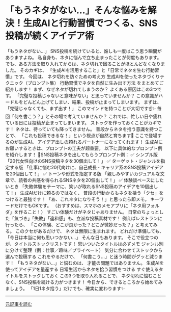 # 「もうネタがない…」そんな悩みを解決！生成AIと行動習慣でつくる、SNS投稿が続くアイデア術

「もうネタがない…」
SNS投稿を続けていると、誰しも一度はこう思う瞬間がありますよね。
私自身も、ネタに悩んで立ち止まったことが何度もあります。
でも、ある方法を取り入れてからは、ネタ切れで困ることがほとんどなくなりました。
そのカギは、
「生成AIを活用すること」と「日常でネタを生む行動習慣」です。
今回は、
ネタ切れを防ぐための考え方
生成AIを使ったネタづくりテクニック（プロンプト集）
行動習慣でネタを自然に生み出す方法 をまとめてご紹介します！
まず、なぜネタが切れてしまうのか？
よくある原因はこの3つです。
「完璧な投稿じゃないと意味がない」と思っていませんか？
この意識がハードルをどんどん上げてしまい、結果、投稿が止まってしまいます。
まずは、「完璧じゃなくても、まず出す！」
このマインドを持つことが大切です☝️✨
毎回「何を書こう？」とその場で考えていませんか？
これでは、忙しい日や疲れている日には投稿が止まってしまいます。
ストックを作っておくことがカギです！
ネタは、待っていても降ってきません。
普段からネタを拾う意識を持つことで、
「これも投稿できるな！」という視点が自然と育ちます🌱
ここで登場するのが生成AI。
アイデア出しの頼れるパートナーになってくれます！
生成AIにお願いするときは、プロンプトの工夫が超重要。
以下に具体的なプロンプト例を紹介します！
🔹SNS投稿ネタを出してもらうプロンプト例：
✅ シンプル版
「20代女性向けのSNS投稿ネタを30個出して！」
✅ ターゲット・ジャンルを指定する版
「仕事に悩む20代向けに、自己成長・キャリア系のSNS投稿アイデアを20個出して！」
✅ トーンや形式を指定する版
「親しみやすいカジュアルな文章で、読者の共感を得られるSNSネタを20個出して！」
✅ 体験談ベースにしたいとき
「失敗体験をテーマに、笑いが取れるSNS投稿のアイデアを10個出して！」
生成AIだけに頼るのではなく、
普段の行動からもネタを拾う「クセ」をつけると最強です！
「あ、これネタになりそう！」と思ったら即メモ。
キーワードだけでもOKです。
（おすすめは、スマホのメモアプリに「ネタ用フォルダ」を作ること！）
すごい体験だけがネタじゃありません。
日常のちょっとした「気づき」「失敗」「違和感」も、立派な投稿素材です！
例えばレストランに行ったら、
「この体験、どこが良かった？どこが微妙だった？」と考えてみる。
このクセがあるだけで、
ネタは無限に生まれます。
どれだけ準備しても、
「今日は本当に何も思いつかない…」
そんな日もあります。
そこで役立つのが、タイトルストックリストです！
思いついたタイトルは必ずメモ
ジャンル別に分けて整理（例：仕事／趣味／プライベート）
気分に合わせてストックから選んで投稿する
これをやるだけで、
「何書こう…」と迷う時間がグッと減ります！
「もうネタがない…」と悩むのは、
才能の問題ではありません。
生成AIを使ってアイデアを量産する
日常生活からネタを拾う習慣をつける
すぐ使えるタイトルをストックしておく
この3つを取り入れることで、
ネタ切れに悩むことなく、SNS投稿を続ける力がつきます！
今日から、できるところから始めてみましょう。
「1日1ネタ拾う」だけでも、確実に変わります✨

---

[元記事を読む](https://note.com/konomi_aisensei/n/ndef3950a005e)